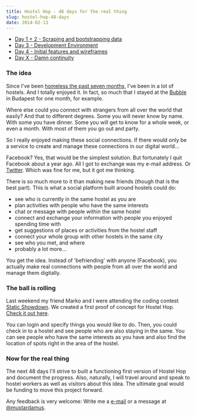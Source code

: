 ```yaml
---
title: Hostel Hop - 48 days for the real thing
slug: hostel-hop-48-days
date: 2014-02-13
---
```


* [Day 1 + 2 - Scraping and bootstrapping data](/posts/hostel-hop-scraping-and-bootstrapping)
* [Day 3 - Development Environment](/posts/hostel-hop-development-environment)
* [Day 4 - Initial features and wireframes](/posts/hostel-hop-features-and-wireframes)
* [Day X - Damn continuity](/posts/hostel-hop-damn-continuity)

### The idea

Since I've been [homeless the past seven months](/posts/put-yourself-out-there),
I've been in a lot of hostels. And I totally enjoyed it. In fact, so much that I
stayed at the
[Bubble](http://www.hostelworld.com/hosteldetails.php/Budapest-Bubble/Budapest/20989)
in Budapest for one month, for example.

Where else could you connect with strangers from all over the world that easily?
And that to different degrees. Some you will never know by name. With some you
have dinner. Some you will get to know for a whole week, or even a month. With
most of them you go out and party.

So I really enjoyed making these social connections. If there would only be a
service to create and manage these connections in our digital world...

Facebook? Yes, that would be the simplest solution. But fortunately I quit
Facebook about a year ago. All I got to exchange was my e-mail address. Or
[Twitter](https://twitter.com/mustardamus). Which was fine for me, but it got me
thinking.

There is so much more to it than making new friends (though that is the best
part). This is what a social platform built around hostels could do:

  - see who is currently in the same hostel as you are
  - plan activities with people who have the same interests
  - chat or message with people within the same hostel
  - connect and exchange your information with people you enjoyed spending time
with
  - get suggestions of places or activities from the hostel staff
  - connect your whole group with other hostels in the same city
  - see who you met, and where
  - probably a lot more...

You get the idea. Instead of 'befriending' with anyone (Facebook), you actually
make real connections with people from all over the world and manage them
digitally.

### The ball is rolling

Last weekend my friend Marko and I were attending the coding contest [Static
Showdown](http://www.staticshowdown.com/). We created a first proof of concept
for Hostel Hop. [Check it out here](http://ss14-team-114.divshot.io/).

You can login and specify things you would like to do. Then, you could check in
to a hostel and see people who are also staying in the same. You can see people
who have the same interests as you have and also find the location of spots
right in the area of the  hostel.

### Now for the real thing

The next 48 days I'll strive to built a functioning first version of Hostel Hop
and document the progress. Also, naturally, I will travel around and speak to
hostel workers as well as visitors about this idea. The ultimate goal would be
funding to move this project forward.

Any feedback is very welcome: Write me a [e-mail](mailto:contact@mustardamus.com)
or a message at [@mustardamus](https://twitter.com/mustardamus).
